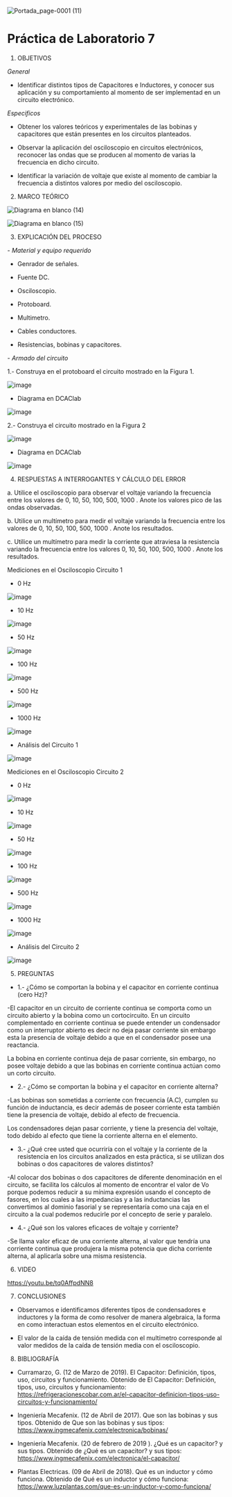 ![Portada_page-0001 (11)](https://user-images.githubusercontent.com/84390820/131432540-6a920ab7-0a31-484e-aa71-90fcf7af62c7.jpg)

# Práctica de Laboratorio 7

1. OBJETIVOS

*General*

- Identificar distintos tipos de Capacitores e Inductores, y conocer sus aplicación y su comportamiento al momento de ser implementad en un circuito electrónico.

*Especificos*

- Obtener los valores teóricos y experimentales de las bobinas y capacitores que están presentes en los circuitos planteados.

- Observar la aplicación del osciloscopio en circuitos electrónicos, reconocer las ondas que se producen al momento de varias la frecuencia en dicho circuito.

- Identificar la variación de voltaje que existe al momento de cambiar la frecuencia a distintos valores por medio del osciloscopio.

2. MARCO TEÓRICO 

![Diagrama en blanco (14)](https://user-images.githubusercontent.com/85137398/131413829-938bec0c-1a73-48b2-9df4-33d120b884af.png)

![Diagrama en blanco (15)](https://user-images.githubusercontent.com/85137398/131416052-598b504e-f0bf-4ef2-b2bd-d2a073b39d35.png)

3. EXPLICACIÓN DEL PROCESO

*- Material y equipo requerido*

- Genrador de señales.

- Fuente DC.

- Osciloscopio.

- Protoboard.

- Multimetro.

- Cables conductores.

- Resistencias, bobinas y capacitores.

*- Armado del circuito*

1.- Construya en el protoboard el circuito mostrado en la Figura 1.

![image](https://user-images.githubusercontent.com/84390820/131446040-4e28655f-a4ea-406a-ac90-45ee394d36af.png)

* Diagrama en DCAClab

![image](https://user-images.githubusercontent.com/84390820/131504281-90dddf69-9f4f-4c7a-b1bb-2b53d94f2a73.png)

2.- Construya el circuito mostrado en la Figura 2

![image](https://user-images.githubusercontent.com/84390820/131446076-6e9ea50c-f450-4cfb-8f71-7e76be0497ea.png)

* Diagrama en DCAClab

![image](https://user-images.githubusercontent.com/84390820/131510030-c4e88e63-9c58-4a0a-8833-3b19fb2e40a5.png)

4. RESPUESTAS A INTERROGANTES Y CÁLCULO DEL ERROR

a. Utilice el osciloscopio para observar el voltaje  variando la frecuencia entre los valores de 0, 10, 50, 100, 500, 1000 . Anote los valores pico de las ondas observadas.

b. Utilice un multímetro para medir el voltaje  variando la frecuencia entre los valores de 0, 10, 50, 100, 500, 1000 . Anote los resultados.

c. Utilice un multímetro para medir la corriente que atraviesa la resistencia variando la frecuencia entre los valores 0, 10, 50, 100, 500, 1000 . Anote los resultados.

Mediciones en el Osciloscopio Circuito 1

* 0 Hz 

![image](https://user-images.githubusercontent.com/84390820/131446350-e3eda4cb-363e-45d9-a860-dcfbb77cb806.png)

* 10 Hz 

![image](https://user-images.githubusercontent.com/84390820/131446409-569bb0a1-193f-4357-92e6-9c0c9349d68f.png)

* 50 Hz 

![image](https://user-images.githubusercontent.com/84390820/131446441-dc9e037c-f3be-445c-8548-bb821e1994ab.png)

* 100 Hz 

![image](https://user-images.githubusercontent.com/84390820/131446472-e7fc658f-928b-4c19-9a95-2688da23f1b1.png)

* 500 Hz 

![image](https://user-images.githubusercontent.com/84390820/131446499-7d1c4028-a473-442e-8c8c-8819e9809728.png)

* 1000 Hz 

![image](https://user-images.githubusercontent.com/84390820/131446536-27856b79-1e8a-49c7-b17c-a7952ca3b907.png)

* Análisis del Circuito 1 

![image](https://user-images.githubusercontent.com/84390820/131509464-59a4a4bc-a7ac-42f2-b0b0-1907db65138c.png)

Mediciones en el Osciloscopio Circuito 2

* 0 Hz 

![image](https://user-images.githubusercontent.com/84390686/131454565-ac423478-5c78-428d-8c4c-eec4ea7e2c00.png)

* 10 Hz 

![image](https://user-images.githubusercontent.com/84390686/131454619-179a6c12-588e-4764-97a1-a720b5df210d.png)

* 50 Hz 

![image](https://user-images.githubusercontent.com/84390686/131454655-cc8bd8a1-63b3-4acc-b3b2-34f15b14affe.png)

* 100 Hz 

![image](https://user-images.githubusercontent.com/84390686/131454683-34da5536-73dd-46be-a80f-a9964a8bc2b9.png)

* 500 Hz 

![image](https://user-images.githubusercontent.com/84390686/131454706-1f20e60a-6ba1-4565-9a8d-f0c6acbdff91.png)

* 1000 Hz 

![image](https://user-images.githubusercontent.com/84390686/131454750-206eb604-eb94-438a-b83e-c26f903f3a55.png)

* Análisis del Circuito 2 

![image](https://user-images.githubusercontent.com/84390686/131454799-bc029e58-d558-4f45-b172-874933559017.png)

5. PREGUNTAS

* 1.- ¿Cómo se comportan la bobina y el capacitor en corriente continua (cero Hz)?
   
-El capacitor en un circuito de corriente continua se comporta como un circuito abierto y la bobina como un cortocircuito. En un circuito complementado en corriente continua se puede entender un condensador como un interruptor abierto es decir no deja pasar corriente sin embargo esta la presencia de voltaje debido a que en el condensador posee una reactancia.

La bobina en corriente continua deja de pasar corriente, sin embargo, no posee voltaje debido a que las bobinas en corriente continua actúan como un corto circuito.

* 2.- ¿Cómo se comportan la bobina y el capacitor en corriente alterna?

-Las bobinas son sometidas a corriente con frecuencia (A.C), cumplen su función de inductancia, es decir además de poseer corriente esta también tiene la presencia de voltaje, debido al efecto de frecuencia.

Los condensadores dejan pasar corriente, y tiene la presencia del voltaje, todo debido al efecto que tiene la corriente alterna en el elemento.

* 3.- ¿Qué cree usted que ocurriría con el voltaje y la corriente de la resistencia en los circuitos analizados en esta práctica, si se utilizan dos bobinas o dos capacitores de valores distintos?

-Al colocar dos bobinas o dos capacitores de diferente denominación en el circuito, se facilita los cálculos al momento de encontrar el valor de Vo porque podemos reducir a su mínima expresión usando el concepto de fasores, en los cuales a las impedancias y a las inductancias las convertimos al dominio fasorial y se representaría como una caja en el circuito a la cual podemos reducirle por el concepto de serie y paralelo.

* 4.- ¿Qué son los valores eficaces de voltaje y corriente?

-Se llama valor eficaz de una corriente alterna, al valor que tendría una corriente continua que produjera la misma potencia que dicha corriente alterna, al aplicarla sobre una misma resistencia.
 
6. VIDEO

https://youtu.be/tq0AffpdNN8

7. CONCLUSIONES

- Observamos e identificamos diferentes tipos de condensadores e inductores y la forma de como resolver de manera algebraica, la forma en como interactuan estos elementos en el circuito electrónico.

- El valor de la caída de tensión medida con el multímetro corresponde al valor medidos de la caída de tensión media con el osciloscopio.

8. BIBLIOGRAFÍA

- Curramarzo, G. (12 de Marzo de 2019). El Capacitor: Definición, tipos, uso, circuitos y funcionamiento. Obtenido de El Capacitor: Definición, tipos, uso, circuitos y funcionamiento: https://refrigeracionescobar.com.ar/el-capacitor-definicion-tipos-uso-circuitos-y-funcionamiento/

- Ingeniería Mecafenix. (12 de Abril de 2017). Que son las bobinas y sus tipos. Obtenido de Que son las bobinas y sus tipos: https://www.ingmecafenix.com/electronica/bobinas/

- Ingeniería Mecafenix. (20 de febrero de 2019 ). ¿Qué es un capacitor? y sus tipos. Obtenido de ¿Qué es un capacitor? y sus tipos: https://www.ingmecafenix.com/electronica/el-capacitor/

- Plantas Electricas. (09 de Abril de 2018). Qué es un inductor y cómo funciona. Obtenido de Qué es un inductor y cómo funciona: https://www.luzplantas.com/que-es-un-inductor-y-como-funciona/


